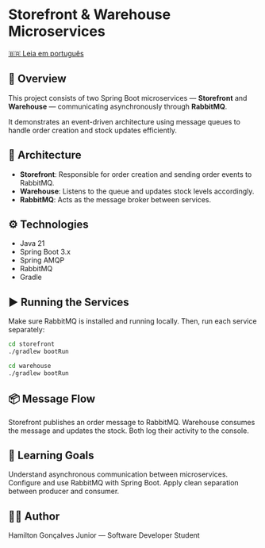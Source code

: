 # Storefront & Warehouse Microservices

[🇧🇷 Leia em português](./README.pt-BR.md)

## 🧩 Overview
This project consists of two Spring Boot microservices — **Storefront** and **Warehouse** — communicating asynchronously through **RabbitMQ**.

It demonstrates an event-driven architecture using message queues to handle order creation and stock updates efficiently.

## 🚀 Architecture
- **Storefront**: Responsible for order creation and sending order events to RabbitMQ.
- **Warehouse**: Listens to the queue and updates stock levels accordingly.
- **RabbitMQ**: Acts as the message broker between services.

## ⚙️ Technologies

- Java 21
- Spring Boot 3.x
- Spring AMQP
- RabbitMQ
- Gradle

## ▶️ Running the Services
Make sure RabbitMQ is installed and running locally. Then, run each service separately:

```bash
cd storefront
./gradlew bootRun
```

```bash
cd warehouse
./gradlew bootRun
```

## 📦 Message Flow
Storefront publishes an order message to RabbitMQ.
Warehouse consumes the message and updates the stock.
Both log their activity to the console.

## 🧠 Learning Goals
Understand asynchronous communication between microservices.
Configure and use RabbitMQ with Spring Boot.
Apply clean separation between producer and consumer.

## 👨‍💻 Author
Hamilton Gonçalves Junior — Software Developer Student
